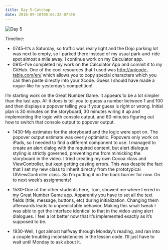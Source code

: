 ```yaml
---
title: Day 5-Catchup
date: 2016-09-10T05:04:32-07:00
---
```

![Day 5](/img/blog/day5.jpg)

Timeline:

* 0745-It’s a Saturday, so traffic was really light and the Dojo parking lot was next to empty, so I parked there instead of my usual park-and-ride spot almost a mile away.  I continue work on my Calculator app.
* 0915-I’ve completed my work on the Calculator App and commit it to my GitHub.  One of the cool resources that I used was http://unicode-table.com/en/ which allows you to copy special characters which you can then paste directly into your Xcode.  Guess I should have made a rogue-like for yesterday’s competition!  

I’m starting work on the Great Number Game.  It appears to be a lot simpler than the last app.  All it does is tell you to guess a number between 1 and 100 and then displays a popover telling you if your guess is right or wrong.  Initial plan is 30 minutes on the storyboard, 30 minutes wiring it up and implementing the logic with console output, and 60 minutes figuring out how to switch that console output to popover output.

* 1430-My estimates for the storyboard and the logic were spot on.  The popover output estimate was overly optimistic.  Popovers only work on iPads, so I needed to find a different component to use.  I managed to create an alert dialog with the required content, but alert dialogue styling is strictly governed, preventing me from mimicking the storyboard in the video. I tried creating my own Cocoa class and ViewController, but kept getting casting errors.  This was despite the fact that I set my new class to inherit directly from the prototypical UIViewController class.  So I’m putting it on the back burner for now.  On to next week’s assignments!

* 1530-One of the other students here, Tom, showed me where I erred in my Great Number Game app.  Apparently you have to set all the text fields (title, message, buttons, etc) during initialization.  Changing them afterwards leads to unpredictable behavior.  Making this small tweak I was able to get the interface identical to that in the video using alert dialogues.  I feel a lot better now that it’s implemented exactly as it’s supposed to be.

* 1930-Well, I got almost halfway through Monday’s reading, and ran into a couple troubling inconsistencies in the lesson code.  I’ll just have to wait until Monday to ask about it.
